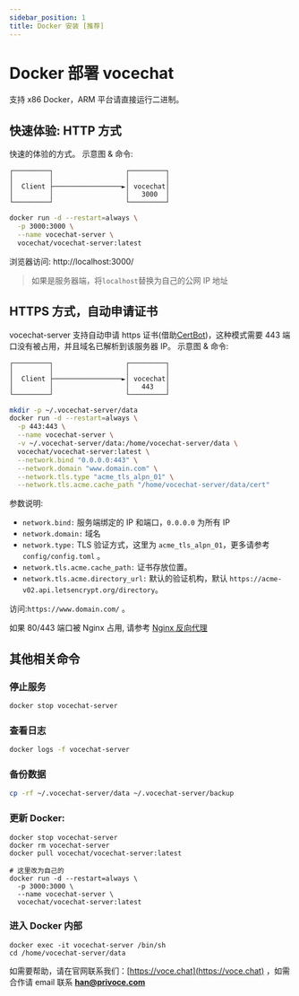 ```yaml
---
sidebar_position: 1
title: Docker 安装 [推荐]
---
```


# Docker 部署 vocechat

支持 x86 Docker，ARM 平台请直接运行二进制。

## 快速体验: HTTP 方式

快速的体验的方式。 示意图 & 命令:

```
┌─────────┐                  ┌─────────┐
│         │                  │         │
│  Client ├─────────────────►│ vocechat│
│         │                  │   3000  │
└─────────┘                  └─────────┘
```

```bash
docker run -d --restart=always \
  -p 3000:3000 \
  --name vocechat-server \
  vocechat/vocechat-server:latest
```

浏览器访问: http://localhost:3000/

> 如果是服务器端，将`localhost`替换为自己的公网 IP 地址

## HTTPS 方式，自动申请证书

vocechat-server 支持自动申请 https 证书(借助[CertBot](https://certbot.eff.org/pages/about))，这种模式需要 443 端口没有被占用，并且域名已解析到该服务器 IP。 示意图 & 命令:

```
┌─────────┐                  ┌─────────┐
│         │                  │         │
│  Client ├─────────────────►│ vocechat│
│         │                  │   443   │
└─────────┘                  └─────────┘
```

```bash
mkdir -p ~/.vocechat-server/data
docker run -d --restart=always \
  -p 443:443 \
  --name vocechat-server \
  -v ~/.vocechat-server/data:/home/vocechat-server/data \
  vocechat/vocechat-server:latest \
  --network.bind "0.0.0.0:443" \
  --network.domain "www.domain.com" \
  --network.tls.type "acme_tls_alpn_01" \
  --network.tls.acme.cache_path "/home/vocechat-server/data/cert"
```

参数说明:

- `network.bind:` 服务端绑定的 IP 和端口，`0.0.0.0` 为所有 IP
- `network.domain:` 域名
- `network.type:` TLS 验证方式，这里为 `acme_tls_alpn_01`，更多请参考 `config/config.toml` 。
- `network.tls.acme.cache_path:` 证书存放位置。
- `network.tls.acme.directory_url:` 默认的验证机构，默认 `https://acme-v02.api.letsencrypt.org/directory`。

访问:`https://www.domain.com/` 。

如果 80/443 端口被 Nginx 占用, 请参考 [Nginx 反向代理](install-by-docker-nginx.md)

## 其他相关命令

### 停止服务

```bash
docker stop vocechat-server
```

### 查看日志

```bash
docker logs -f vocechat-server
```

### 备份数据

```bash
cp -rf ~/.vocechat-server/data ~/.vocechat-server/backup
```

### 更新 Docker:

```shell
docker stop vocechat-server
docker rm vocechat-server
docker pull vocechat/vocechat-server:latest

# 这里改为自己的
docker run -d --restart=always \
  -p 3000:3000 \
  --name vocechat-server \
  vocechat/vocechat-server:latest

```

### 进入 Docker 内部

```shell
docker exec -it vocechat-server /bin/sh
cd /home/vocechat-server/data
```

如需要帮助，请在官网联系我们：[https://voce.chat](https://voce.chat) ，如需合作请 email 联系 **han@privoce.com**
